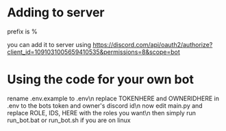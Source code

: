 # Adding to server
 prefix is %

 you can add it to server using https://discord.com/api/oauth2/authorize?client_id=1091031005659410535&permissions=8&scope=bot

# Using the code for your own bot
rename .env.example to .env\n
replace TOKENHERE and OWNERIDHERE in .env to the bots token and owner's discord id\n
now edit main.py and replace ROLE, IDS, HERE with the roles you want\n
then simply run run_bot.bat or run_bot.sh if you are on linux
